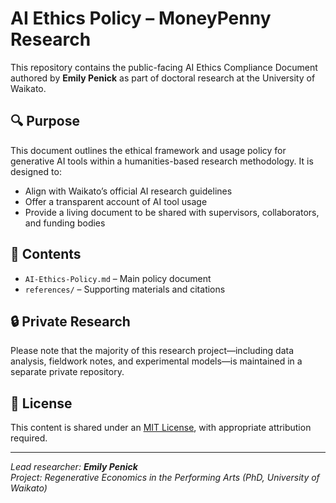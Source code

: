 # AI Ethics Policy – MoneyPenny Research

This repository contains the public-facing AI Ethics Compliance Document authored by **Emily Penick** as part of doctoral research at the University of Waikato.

## 🔍 Purpose

This document outlines the ethical framework and usage policy for generative AI tools within a humanities-based research methodology. It is designed to:

- Align with Waikato’s official AI research guidelines  
- Offer a transparent account of AI tool usage  
- Provide a living document to be shared with supervisors, collaborators, and funding bodies

## 📄 Contents

- `AI-Ethics-Policy.md` – Main policy document  
- `references/` – Supporting materials and citations

## 🔒 Private Research

Please note that the majority of this research project—including data analysis, fieldwork notes, and experimental models—is maintained in a separate private repository.

## 🧭 License

This content is shared under an [MIT License](LICENSE), with appropriate attribution required.

---

_Lead researcher: **Emily Penick**  
Project: Regenerative Economics in the Performing Arts (PhD, University of Waikato)_
